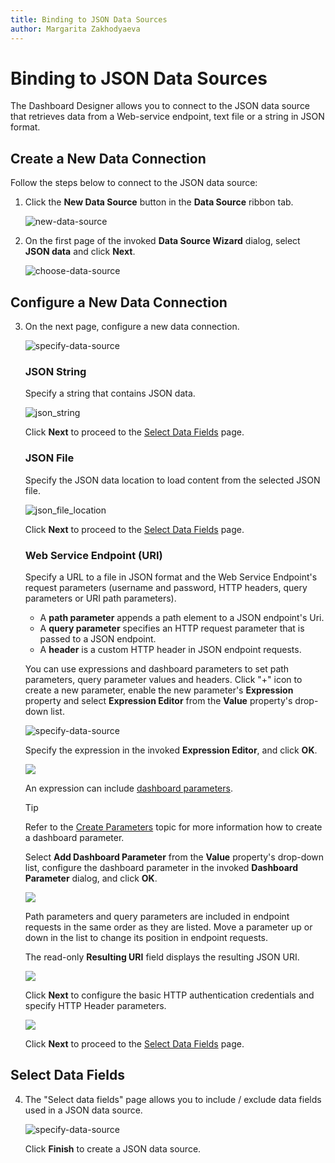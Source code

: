 ```yaml
---
title: Binding to JSON Data Sources
author: Margarita Zakhodyaeva
---
```

# Binding to JSON Data Sources

The Dashboard Designer allows you to connect to the JSON data source that retrieves data from a Web-service endpoint, text file or a string in JSON format.

## Create a New Data Connection

Follow the steps below to connect to the JSON data source:

1. Click the **New Data Source** button in the **Data Source** ribbon tab.

    ![new-data-source](../../../images/new-data-source.png)

2. On the first page of the invoked **Data Source Wizard** dialog, select **JSON data** and click **Next**. 

    ![choose-data-source](../../../images/choose-data-source-2.png)

## Configure a New Data Connection
   
3.  On the next page, configure a new data connection. 

    ![specify-data-source](../../../images/specify3.png)
     
    ### JSON String

    Specify a string that contains JSON data.

    ![json_string](../../../images/json_string.png)

    Click **Next** to proceed to the [Select Data Fields](#select-data-fields) page.
       
    ### JSON File

    Specify the JSON data location to load content from the selected JSON file.

    ![json_file_location](../../../images/json_file_location.png)

    Click **Next** to proceed to the [Select Data Fields](#select-data-fields) page.

    ### Web Service Endpoint (URI)

    Specify a URL to a file in JSON format and the Web Service Endpoint's request parameters (username and password, HTTP headers, query parameters or URI path parameters).

    - A **path parameter** appends a path element to a JSON endpoint's Uri.
    - A **query parameter** specifies an HTTP request parameter that is passed to a JSON endpoint.
    - A **header** is a custom HTTP header in JSON endpoint requests.

    You can use expressions and dashboard parameters to set path parameters, query parameter values and headers. Click "+" icon to create a new parameter, enable the new parameter's **Expression** property and select **Expression Editor** from the **Value** property's drop-down list.

    ![specify-data-source](../../../images/specify4.png)

    Specify the expression in the invoked **Expression Editor**, and click **OK**. 

    ![](../../../images/winforms-dashboard-wizard-expression-editor.png)

    An expression can include [dashboard parameters](../data-analysis/using-dashboard-parameters.md). 

    > [!Tip]
    > Refer to the [Create Parameters](../data-analysis/using-dashboard-parameters/creating-parameters.md) topic for more information how to create a dashboard parameter.  

    Select **Add Dashboard Parameter** from the **Value** property's drop-down list, configure the dashboard parameter in the invoked **Dashboard Parameter** dialog, and click **OK**.  

    ![](../../../images/winforms-dashboard-wizard-dashboard-parameter.png)

    Path parameters and query parameters are included in endpoint requests in the same order as they are listed. Move a parameter up or down in the list to change its position in endpoint requests.

    The read-only **Resulting URI** field displays the resulting JSON URI.

    ![](../../../images/winforms-dashboard-wizard-json-parameters-configured-uri.png)

    Click **Next** to configure the basic HTTP authentication credentials and specify HTTP Header parameters. 

    ![](../../../images/winforms-dashboard-wizard-json-parameters-authentification.png)

    Click **Next** to proceed to the [Select Data Fields](#select-data-fields) page.
    
## Select Data Fields

4. The "Select data fields" page allows you to include / exclude data fields used in a JSON data source.

    ![specify-data-source](../../../images/specify5.png)

    Click **Finish** to create a JSON data source.


